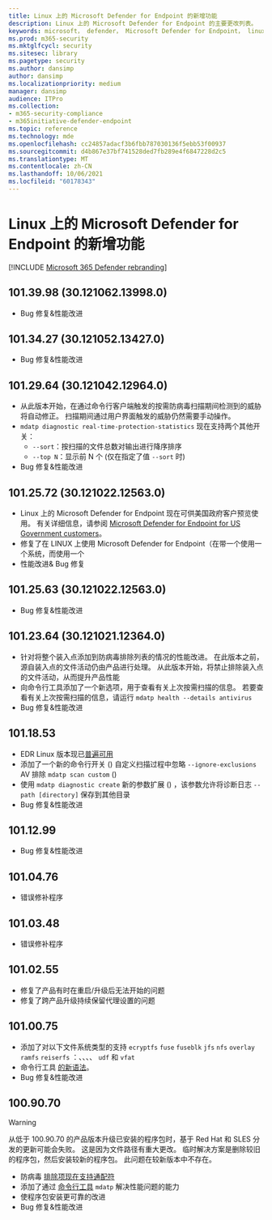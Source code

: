 ```yaml
---
title: Linux 上的 Microsoft Defender for Endpoint 的新增功能
description: Linux 上的 Microsoft Defender for Endpoint 的主要更改列表。
keywords: microsoft， defender， Microsoft Defender for Endpoint， linux， whatsnew， release
ms.prod: m365-security
ms.mktglfcycl: security
ms.sitesec: library
ms.pagetype: security
ms.author: dansimp
author: dansimp
ms.localizationpriority: medium
manager: dansimp
audience: ITPro
ms.collection:
- m365-security-compliance
- m365initiative-defender-endpoint
ms.topic: reference
ms.technology: mde
ms.openlocfilehash: cc24857adacf3b6fbb787030136f5ebb53f00937
ms.sourcegitcommit: d4b867e37bf741528ded7fb289e4f6847228d2c5
ms.translationtype: MT
ms.contentlocale: zh-CN
ms.lasthandoff: 10/06/2021
ms.locfileid: "60178343"
---
```

# <a name="whats-new-in-microsoft-defender-for-endpoint-on-linux"></a>Linux 上的 Microsoft Defender for Endpoint 的新增功能

[!INCLUDE [Microsoft 365 Defender rebranding](../../includes/microsoft-defender.md)]

## <a name="1013998-30121062139980"></a>101.39.98 (30.121062.13998.0) 

- Bug 修复&性能改进

## <a name="1013427-30121052134270"></a>101.34.27 (30.121052.13427.0) 

- Bug 修复&性能改进

## <a name="1012964-30121042129640"></a>101.29.64 (30.121042.12964.0) 

- 从此版本开始，在通过命令行客户端触发的按需防病毒扫描期间检测到的威胁将自动修正。 扫描期间通过用户界面触发的威胁仍然需要手动操作。
- `mdatp diagnostic real-time-protection-statistics` 现在支持两个其他开关：
  - `--sort`：按扫描的文件总数对输出进行降序排序
  - `--top N`：显示前 N 个 (仅在指定了值 `--sort` 时) 
- Bug 修复&性能改进

## <a name="1012572-30121022125630"></a>101.25.72 (30.121022.12563.0) 

- Linux 上的 Microsoft Defender for Endpoint 现在可供美国政府客户预览使用。 有关详细信息，请参阅 [Microsoft Defender for Endpoint for US Government customers](gov.md)。
- 修复了在 LINUX 上使用 Microsoft Defender for Endpoint（在带一个使用一个系统，而使用一个
- 性能改进& Bug 修复

## <a name="1012563-30121022125630"></a>101.25.63 (30.121022.12563.0) 

- Bug 修复&性能改进

## <a name="1012364-30121021123640"></a>101.23.64 (30.121021.12364.0) 

- 针对将整个装入点添加到防病毒排除列表的情况的性能改进。 在此版本之前，源自装入点的文件活动仍由产品进行处理。 从此版本开始，将禁止排除装入点的文件活动，从而提升产品性能
- 向命令行工具添加了一个新选项，用于查看有关上次按需扫描的信息。 若要查看有关上次按需扫描的信息，请运行 `mdatp health --details antivirus`
- Bug 修复&性能改进

## <a name="1011853"></a>101.18.53

- EDR Linux 版本现已[普遍可用](https://techcommunity.microsoft.com/t5/microsoft-defender-for-endpoint/edr-for-linux-is-now-is-generally-available/ba-p/2048539)
- 添加了一个新的命令行开关 () 自定义扫描过程中忽略 `--ignore-exclusions` AV 排除 `mdatp scan custom` () 
- 使用 `mdatp diagnostic create` 新的参数扩展 () ，该参数允许将诊断日志 `--path [directory]` 保存到其他目录
- Bug 修复&性能改进

## <a name="1011299"></a>101.12.99

- Bug 修复&性能改进

## <a name="1010476"></a>101.04.76

- 错误修补程序

## <a name="1010348"></a>101.03.48

- 错误修补程序

## <a name="1010255"></a>101.02.55

- 修复了产品有时在重启/升级后无法开始的问题
- 修复了跨产品升级持续保留代理设置的问题

## <a name="1010075"></a>101.00.75

- 添加了对以下文件系统类型的支持 `ecryptfs` `fuse` `fuseblk` `jfs` `nfs` `overlay` `ramfs` `reiserfs` ：、、、、 `udf` 和 `vfat`
- 命令行工具 [的新语法](linux-resources.md#configure-from-the-command-line)。
- Bug 修复&性能改进

## <a name="1009070"></a>100.90.70

> [!WARNING]
> 从低于 100.90.70 的产品版本升级已安装的程序包时，基于 Red Hat 和 SLES 分发的更新可能会失败。 这是因为文件路径有重大更改。 临时解决方案是删除较旧的程序包，然后安装较新的程序包。 此问题在较新版本中不存在。

- 防病毒 [排除项现在支持通配符](linux-exclusions.md#supported-exclusion-types)
- 添加了通过 [命令行工具](linux-support-perf.md) `mdatp` 解决性能问题的能力
- 使程序包安装更可靠的改进
- Bug 修复&性能改进
